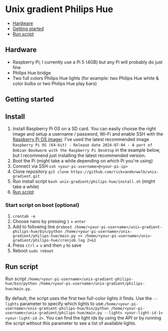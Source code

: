 # Unix gradient Philips Hue

- [Hardware](#hardware)
- [Getting started](#getting-started)
- [Run script](#run-script)

<a id="hardware"></a>
## Hardware

- Raspberry Pi; I currently use a Pi 5 (4GB) but any Pi will probably do just fine
- Philips Hue bridge
- Two full colors Philips Hue lights (for example: two Philips Hue white & color bulbs or two Philips Hue play bars)

<a id="getting-started"></a>
## Getting started

## Install

1. Install Raspberry Pi OS on a SD card. You can easily choose the right image and setup a username / password, Wi-Fi and enable SSH with the [Raspberry Pi OS imager](https://www.raspberrypi.com/software/). I've used the latest recommended image `Raspberry Pi OS (64-bit) - Release date 2024-07-04 - A port of Debian Bookworm with the Raspberry Pi Desktop` in the example below, but I recommend just installing the latest recommended version.
2. Boot the Pi (might take a while depending on which Pi you're using)
3. Connect via SSH `ssh <your-pi-username>@<your-pi-ip>`
4. Clone repository `git clone https://github.com/rickvanderwolk/unix-gradient.git`
5. Run install script `bash unix-gradient/philips-hue/install.sh` (might take a while)
6. [Run script](#run-script)

### Start script on boot (optional)

1. `crontab -e`
2. Choose nano by pressing `1` + `enter`
3. Add to following line `@reboot /home/<your-pi-username>/unix-gradient-philips-hue/bin/python /home/<your-pi-username>/unix-gradient/philips-hue/main.py >> /home/<your-pi-username>/unix-gradient/philips-hue/cronjob.log 2>&1`
4. Press `ctrl` + `x` and then `y` to save
5. Reboot `sudo reboot`

<a id="#run-script"></a>
## Run script

Run script `/home/<your-pi-username>/unix-gradient-philips-hue/bin/python /home/<your-pi-username>/unix-gradient/philips-hue/main.py`.

By default, the script uses the first two full-color lights it finds. Use the `--lights` parameter to specify which lights to use.`/home/<your-pi-username>/unix-gradient-philips-hue/bin/python /home/<your-pi-username>/unix-gradient/philips-hue/main.py --lights <your-light-id-1> <your-light-id-2>`. You can find the light ids by using the API or by running the script without this parameter to see a list of available lights.
